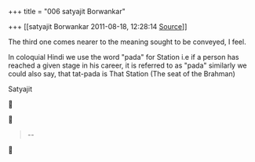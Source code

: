 +++
title = "006 satyajit Borwankar"

+++
[[satyajit Borwankar	2011-08-18, 12:28:14 [Source](https://groups.google.com/g/samskrita/c/vh6oqHHa64E)]]



The third one comes nearer to the meaning sought to be conveyed, I feel.



In coloquial Hindi we use the word "pada" for Station i.e if a person has reached a given stage in his career, it is referred to as "pada" similarly we could also say, that tat-pada is That Station (The seat of the Brahman)



Satyajit  
  





> --  



